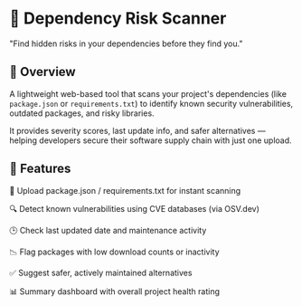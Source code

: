 # 🔐 Dependency Risk Scanner
"Find hidden risks in your dependencies before they find you."

## 📝 Overview

A lightweight web-based tool that scans your project's dependencies (like ```package.json``` or ```requirements.txt```) to identify known security vulnerabilities, outdated packages, and risky libraries. 

It provides severity scores, last update info, and safer alternatives — helping developers secure their software supply chain with just one upload.

## 🚀 Features

📂 Upload package.json / requirements.txt for instant scanning

🔍 Detect known vulnerabilities using CVE databases (via OSV.dev)

🕒 Check last updated date and maintenance activity

📉 Flag packages with low download counts or inactivity

✅ Suggest safer, actively maintained alternatives

📊 Summary dashboard with overall project health rating
